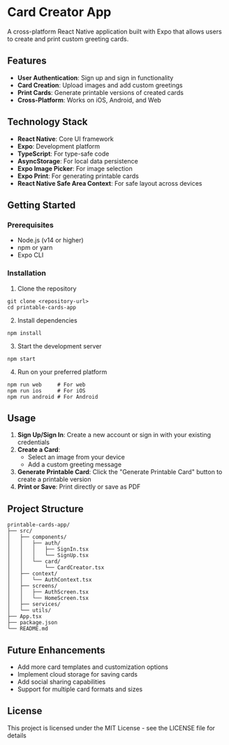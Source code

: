 # Card Creator App

A cross-platform React Native application built with Expo that allows users to create and print custom greeting cards.

## Features

- **User Authentication**: Sign up and sign in functionality
- **Card Creation**: Upload images and add custom greetings
- **Print Cards**: Generate printable versions of created cards
- **Cross-Platform**: Works on iOS, Android, and Web

## Technology Stack

- **React Native**: Core UI framework
- **Expo**: Development platform
- **TypeScript**: For type-safe code
- **AsyncStorage**: For local data persistence
- **Expo Image Picker**: For image selection
- **Expo Print**: For generating printable cards
- **React Native Safe Area Context**: For safe layout across devices

## Getting Started

### Prerequisites

- Node.js (v14 or higher)
- npm or yarn
- Expo CLI

### Installation

1. Clone the repository
```
git clone <repository-url>
cd printable-cards-app
```

2. Install dependencies
```
npm install
```

3. Start the development server
```
npm start
```

4. Run on your preferred platform
```
npm run web     # For web
npm run ios     # For iOS
npm run android # For Android
```

## Usage

1. **Sign Up/Sign In**: Create a new account or sign in with your existing credentials
2. **Create a Card**: 
   - Select an image from your device
   - Add a custom greeting message
3. **Generate Printable Card**: Click the "Generate Printable Card" button to create a printable version
4. **Print or Save**: Print directly or save as PDF

## Project Structure

```
printable-cards-app/
├── src/
│   ├── components/
│   │   ├── auth/
│   │   │   ├── SignIn.tsx
│   │   │   └── SignUp.tsx
│   │   └── card/
│   │       └── CardCreator.tsx
│   ├── context/
│   │   └── AuthContext.tsx
│   ├── screens/
│   │   ├── AuthScreen.tsx
│   │   └── HomeScreen.tsx
│   ├── services/
│   └── utils/
├── App.tsx
├── package.json
└── README.md
```

## Future Enhancements

- Add more card templates and customization options
- Implement cloud storage for saving cards
- Add social sharing capabilities
- Support for multiple card formats and sizes

## License

This project is licensed under the MIT License - see the LICENSE file for details 